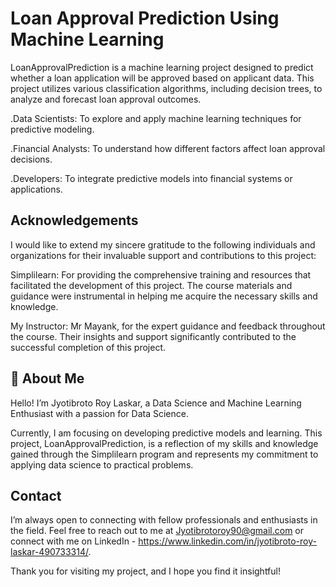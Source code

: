
# Loan Approval Prediction Using Machine Learning


LoanApprovalPrediction is a machine learning project designed to predict whether a loan application will be approved based on applicant data. This project utilizes various classification algorithms, including decision trees, to analyze and forecast loan approval outcomes.

.Data Scientists: To explore and apply machine learning techniques for predictive modeling.

.Financial Analysts: To understand how different factors affect loan approval decisions.

.Developers: To integrate predictive models into financial systems or applications.


## Acknowledgements

I would like to extend my sincere gratitude to the following individuals and organizations for their invaluable support and contributions to this project:

Simplilearn: For providing the comprehensive training and resources that facilitated the development of this project. The course materials and guidance were instrumental in helping me acquire the necessary skills and knowledge.

My Instructor: Mr Mayank, for the expert guidance and feedback throughout the course. Their insights and support significantly contributed to the successful completion of this project.


## 🚀 About Me
Hello! I’m Jyotibroto Roy Laskar, a  Data Science and Machine Learning Enthusiast with a passion for Data Science.

Currently, I am focusing on developing predictive models and learning. This project, LoanApprovalPrediction, is a reflection of my skills and knowledge gained through the Simplilearn program and represents my commitment to applying data science to practical problems.

## Contact
I’m always open to connecting with fellow professionals and enthusiasts in the field. Feel free to reach out to me at Jyotibrotoroy90@gmail.com or connect with me on LinkedIn - https://www.linkedin.com/in/jyotibroto-roy-laskar-490733314/.

Thank you for visiting my project, and I hope you find it insightful!

